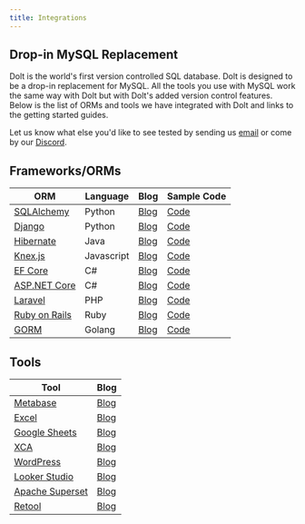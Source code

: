 ```yaml
---
title: Integrations
---
```


## Drop-in MySQL Replacement

Dolt is the world's first version controlled SQL database. Dolt is designed to be a drop-in replacement for MySQL. All the tools you use with MySQL work the same way with Dolt but with Dolt's added version control features. Below is the list of ORMs and tools we have integrated with Dolt and links to the getting started guides. 

Let us know what else you'd like to see tested by sending us [email](mailto:interest@dolthub.com) or come by our [Discord](https://discord.gg/gqr7K4VNKe). 

## Frameworks/ORMs
| ORM | Language | Blog                                                                            | Sample Code | 
| --- | ---------|---------------------------------------------------------------------------------| ----------- |
| [SQLAlchemy](https://www.sqlalchemy.org/) | Python | [Blog](https://www.dolthub.com/blog/2023-07-12-sql-alchemy-getting-started/)    | [Code](https://github.com/timsehn/dolt-sqlalchemy-getting-started/tree/main) |
| [Django](https://www.djangoproject.com/)| Python | [Blog](https://www.dolthub.com/blog/2024-01-31-dolt-django/)                    | [Code](https://github.com/dolthub/dolt_django) |
| [Hibernate ](https://hibernate.org/)| Java | [Blog](https://www.dolthub.com/blog/2023-11-13-dolt-on-hibernate/)              | [Code](https://github.com/dolthub/hibernate-sample) |
| [Knex.js](https://knexjs.org/) | Javascript | [Blog](https://www.dolthub.com/blog/2023-09-27-dolt-and-knexjs/)                | [Code](https://github.com/dolthub/dolt-knexjs-example) |
| [EF Core](https://learn.microsoft.com/en-us/ef/core/) | C# | [Blog](https://www.dolthub.com/blog/2023-12-04-works-with-dolt-efcore/)         | [Code](https://github.com/dolthub/efcore-sample) |
| [ASP.NET Core](https://learn.microsoft.com/en-us/aspnet/core/introduction-to-aspnet-core) | C# | [Blog](https://www.dolthub.com/blog/2024-02-28-works-with-dolt-dotnet-webapp/)  | [Code](https://github.com/dolthub/dolt-dotnet-webapp-sample) |
| [Laravel](https://laravel.com/) | PHP | [Blog](https://www.dolthub.com/blog/2024-01-08-dolt-laravel/)                   | [Code](https://github.com/dolthub/chirper) |
| [Ruby on Rails](https://rubyonrails.org/) | Ruby | [Blog](https://www.dolthub.com/blog/2024-02-09-dolt-ruby-on-rails/)             | [Code](https://github.com/dolthub/dolt_rails) | 
| [GORM](https://gorm.io/docs/) | Golang | [Blog](https://www.dolthub.com/blog/2024-03-15-gorm-with-dolt)             | [Code](https://github.com/dolthub/gorm_demo) | 

## Tools

| Tool | Blog | 
| ---- | ---- | 
| [Metabase](https://github.com/metabase/metabase) | [Blog](https://www.dolthub.com/blog/2024-01-24-dolt-metabase/) |
| [Excel](https://www.microsoft.com/en-us/microsoft-365/excel) | [Blog](https://www.dolthub.com/blog/2023-11-24-dolt-excel) | 
| [Google Sheets](https://www.google.com/sheets/about/#overview) | [Blog](https://www.dolthub.com/blog/2023-09-15-dolt-google-sheets/) |
| [XCA](https://hohnstaedt.de/xca/) | [Blog](https://www.dolthub.com/blog/2023-08-21-xca-on-dolt/) |
| [WordPress](https://wordpress.com/) | [Blog](https://www.dolthub.com/blog/2023-08-04-wordpress-on-dolt/) |
| [Looker Studio](https://lookerstudio.google.com/) | [Blog](https://www.dolthub.com/blog/2023-02-13-dolt-looker/) |
| [Apache Superset](https://superset.apache.org/) | [Blog](https://www.dolthub.com/blog/2023-01-27-dolt-superset/) |
| [Retool](https://retool.com/) | [Blog](https://www.dolthub.com/blog/2023-01-03-superpower-retool-with-dolt/) |
